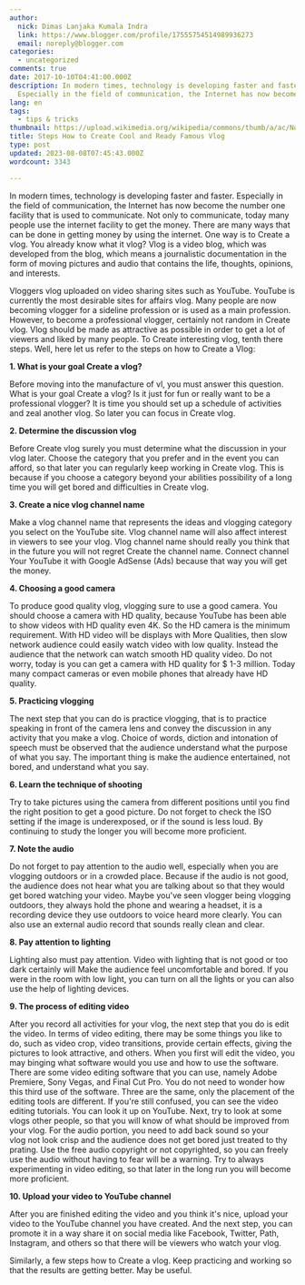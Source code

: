 ```yaml
---
author:
  nick: Dimas Lanjaka Kumala Indra
  link: https://www.blogger.com/profile/17555754514989936273
  email: noreply@blogger.com
categories:
  - uncategorized
comments: true
date: 2017-10-10T04:41:00.000Z
description: In modern times, technology is developing faster and faster.
  Especially in the field of communication, the Internet has now become the
lang: en
tags:
  - tips & tricks
thumbnail: https://upload.wikimedia.org/wikipedia/commons/thumb/a/ac/No_image_available.svg/2048px-No_image_available.svg.png
title: Steps How to Create Cool and Ready Famous Vlog
type: post
updated: 2023-08-08T07:45:43.000Z
wordcount: 3343

---
```


In modern times, technology is developing faster and faster. Especially in the field of communication, the Internet has now become the number one facility that is used to communicate. Not only to communicate, today many people use the internet facility to get the money. There are many ways that can be done in getting money by using the internet. One way is to Create a vlog. You already know what it vlog? Vlog is a video blog, which was developed from the blog, which means a journalistic documentation in the form of moving pictures and audio that contains the life, thoughts, opinions, and interests.

Vloggers vlog uploaded on video sharing sites such as YouTube. YouTube is currently the most desirable sites for affairs vlog. Many people are now becoming vlogger for a sideline profession or is used as a main profession. However, to become a professional vlogger, certainly not random in Create vlog. Vlog should be made as attractive as possible in order to get a lot of viewers and liked by many people. To Create interesting vlog, tenth there steps. Well, here let us refer to the steps on how to Create a Vlog:

**1\. What is your goal Create a vlog?**

Before moving into the manufacture of vl, you must answer this question. What is your goal Create a vlog? Is it just for fun or really want to be a professional vlogger? It is time you should set up a schedule of activities and zeal another vlog. So later you can focus in Create vlog.

**2\. Determine the discussion vlog**

Before Create vlog surely you must determine what the discussion in your vlog later. Choose the category that you prefer and in the event you can afford, so that later you can regularly keep working in Create vlog. This is because if you choose a category beyond your abilities possibility of a long time you will get bored and difficulties in Create vlog.

**3\. Create a nice vlog channel name**

Make a vlog channel name that represents the ideas and vlogging category you select on the YouTube site. Vlog channel name will also affect interest in viewers to see your vlog. Vlog channel name should really you think that in the future you will not regret Create the channel name. Connect channel Your YouTube it with Google AdSense (Ads) because that way you will get the money.

**4\. Choosing a good camera**

To produce good quality vlog, vlogging sure to use a good camera. You should choose a camera with HD quality, because YouTube has been able to show videos with HD quality even 4K. So the HD camera is the minimum requirement. With HD video will be displays with More Qualities, then slow network audience could easily watch video with low quality. Instead the audience that the network can watch smooth HD quality video. Do not worry, today is you can get a camera with HD quality for $ 1-3 million. Today many compact cameras or even mobile phones that already have HD quality.

**5\. Practicing vlogging**

The next step that you can do is practice vlogging, that is to practice speaking in front of the camera lens and convey the discussion in any activity that you make a vlog. Choice of words, diction and intonation of speech must be observed that the audience understand what the purpose of what you say. The important thing is make the audience entertained, not bored, and understand what you say.

**6\. Learn the technique of shooting**

Try to take pictures using the camera from different positions until you find the right position to get a good picture. Do not forget to check the ISO setting if the image is underexposed, or if the sound is less loud. By continuing to study the longer you will become more proficient.

**7\. Note the audio**

Do not forget to pay attention to the audio well, especially when you are vlogging outdoors or in a crowded place. Because if the audio is not good, the audience does not hear what you are talking about so that they would get bored watching your video. Maybe you've seen vlogger being vlogging outdoors, they always hold the phone and wearing a headset, it is a recording device they use outdoors to voice heard more clearly. You can also use an external audio record that sounds really clean and clear.

**8\. Pay attention to lighting**

Lighting also must pay attention. Video with lighting that is not good or too dark certainly will Make the audience feel uncomfortable and bored. If you were in the room with low light, you can turn on all the lights or you can also use the help of lighting devices.

**9\. The process of editing video**

After you record all activities for your vlog, the next step that you do is edit the video. In terms of video editing, there may be some things you like to do, such as video crop, video transitions, provide certain effects, giving the pictures to look attractive, and others. When you first will edit the video, you may binging what software would you use and how to use the software. There are some video editing software that you can use, namely Adobe Premiere, Sony Vegas, and Final Cut Pro. You do not need to wonder how this third use of the software. Three are the same, only the placement of the editing tools are different. If you're still confused, you can see the video editing tutorials. You can look it up on YouTube. Next, try to look at some vlogs other people, so that you will know of what should be improved from your vlog. For the audio portion, you need to add back sound so your vlog not look crisp and the audience does not get bored just treated to thy prating. Use the free audio copyright or not copyrighted, so you can freely use the audio without having to fear will be a warning. Try to always experimenting in video editing, so that later in the long run you will become more proficient.

**10\. Upload your video to YouTube channel**

After you are finished editing the video and you think it's nice, upload your video to the YouTube channel you have created. And the next step, you can promote it in a way share it on social media like Facebook, Twitter, Path, Instagram, and others so that there will be viewers who watch your vlog.

Similarly, a few steps how to Create a vlog. Keep practicing and working so that the results are getting better. May be useful.